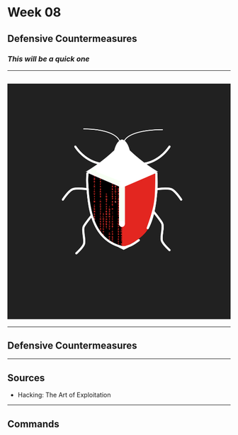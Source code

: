 # Week 08
## Defensive Countermeasures
### _This will be a quick one_
---
##
##
![](https://raw.githubusercontent.com/AOrps/SigMal/master/educational-material/sem3/img/sem3-beetle.jpg)
<!-- Beetle should change by sem -->
---
## Defensive Countermeasures 

---

## Sources
* Hacking: The Art of Exploitation

---
## Commands
```

```